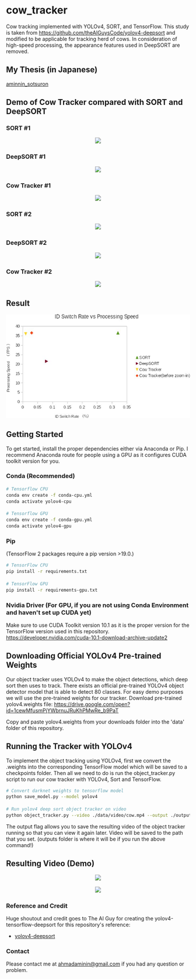 # cow_tracker

Cow tracking implemented with YOLOv4, SORT, and TensorFlow. This study is taken from https://github.com/theAIGuysCode/yolov4-deepsort and modified to be applicable for tracking herd of cows. In consideration of high-speed processing, the appearance features used in DeepSORT are removed.

## My Thesis (in Japanese)
[aminnin_sotsuron](data/helpers/aminnin_sotsuron.pdf)

## Demo of Cow Tracker compared with SORT and DeepSORT

### SORT #1
<p align="center"><img src="data/helpers/sort1.gif"\></p>

### DeepSORT #1
<p align="center"><img src="data/helpers/deepsort1.gif"\></p>

### Cow Tracker #1
<p align="center"><img src="data/helpers/cowtracker1.gif"\></p>


### SORT #2
<p align="center"><img src="data/helpers/sort2.gif"\></p>

### DeepSORT #2
<p align="center"><img src="data/helpers/deepsort2.gif"\></p>

### Cow Tracker #2
<p align="center"><img src="data/helpers/cowtracker2.gif"\></p>

## Result
<p align="center"><img src="data/helpers/result.jpg"\></p>

## Getting Started
To get started, install the proper dependencies either via Anaconda or Pip. I recommend Anaconda route for people using a GPU as it configures CUDA toolkit version for you.

### Conda (Recommended)

```bash
# Tensorflow CPU
conda env create -f conda-cpu.yml
conda activate yolov4-cpu

# Tensorflow GPU
conda env create -f conda-gpu.yml
conda activate yolov4-gpu
```

### Pip
(TensorFlow 2 packages require a pip version >19.0.)
```bash
# TensorFlow CPU
pip install -r requirements.txt

# TensorFlow GPU
pip install -r requirements-gpu.txt
```
### Nvidia Driver (For GPU, if you are not using Conda Environment and haven't set up CUDA yet)
Make sure to use CUDA Toolkit version 10.1 as it is the proper version for the TensorFlow version used in this repository.
https://developer.nvidia.com/cuda-10.1-download-archive-update2

## Downloading Official YOLOv4 Pre-trained Weights
Our object tracker uses YOLOv4 to make the object detections, which deep sort then uses to track. There exists an official pre-trained YOLOv4 object detector model that is able to detect 80 classes. For easy demo purposes we will use the pre-trained weights for our tracker.
Download pre-trained yolov4.weights file: https://drive.google.com/open?id=1cewMfusmPjYWbrnuJRuKhPMwRe_b9PaT

Copy and paste yolov4.weights from your downloads folder into the 'data' folder of this repository.

## Running the Tracker with YOLOv4
To implement the object tracking using YOLOv4, first we convert the .weights into the corresponding TensorFlow model which will be saved to a checkpoints folder. Then all we need to do is run the object_tracker.py script to run our cow tracker with YOLOv4, Sort and TensorFlow.
```bash
# Convert darknet weights to tensorflow model
python save_model.py --model yolov4 

# Run yolov4 deep sort object tracker on video
python object_tracker.py --video ./data/video/cow.mp4 --output ./outputs/cow_tracker.mp4 --model yolov4


```
The output flag allows you to save the resulting video of the object tracker running so that you can view it again later. Video will be saved to the path that you set. (outputs folder is where it will be if you run the above command!)



## Resulting Video (Demo)

<p align="center"><img src="data/helpers/cowtracker1.gif"\></p>
<p align="center"><img src="data/helpers/cowtracker2.gif"\></p>


### Reference and Credit

   Huge shoutout and credit goes to The AI Guy for creating the yolov4-tensorflow-deepsort for this repository's reference:
  * [yolov4-deepsort](https://github.com/theAIGuysCode/yolov4-deepsort)

### Contact

Please contact me at ahmadaminin@gmail.com if you had any question or problem.
